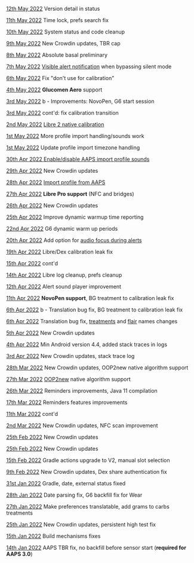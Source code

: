 [12th May 2022](https://github.com/NightscoutFoundation/xDrip/releases/tag/2022.05.12)	Version detail in status

[11th May 2022](https://github.com/NightscoutFoundation/xDrip/releases/tag/2022.05.11)	Time lock, prefs search fix

[10th May 2022](https://github.com/NightscoutFoundation/xDrip/releases/tag/2022.05.10)	System status and code cleanup

[ 9th May 2022](https://github.com/NightscoutFoundation/xDrip/releases/tag/2022.05.09)	New Crowdin updates, TBR cap

[ 8th May 2022](https://github.com/NightscoutFoundation/xDrip/releases/tag/2022.05.08)	Absolute basal preliminary

[ 7th May 2022](https://github.com/NightscoutFoundation/xDrip/releases/tag/2022.05.07)	[Visible alert notification](../../use/alarms/#visible-alert-notification) when bypassing silent mode

[ 6th May 2022](https://github.com/NightscoutFoundation/xDrip/releases/tag/2022.05.06)	Fix "don't use for calibration"

[4th May 2022](https://github.com/NightscoutFoundation/xDrip/releases/tag/2022.05.04)	**Glucomen Aero** support

[ 3rd May 2022](https://github.com/NightscoutFoundation/xDrip/releases/tag/2022.05.03b)	b - Improvements: NovoPen, G6 start session 

[ 3rd May 2022](https://github.com/NightscoutFoundation/xDrip/releases/tag/2022.05.03)	cont'd: fix calibration transition

[ 2nd May 2022](https://github.com/NightscoutFoundation/xDrip/releases/tag/2022.05.02)	[Libre 2 native calibration](../use/misc/#oop2)

[ 1st May 2022](https://github.com/NightscoutFoundation/xDrip/releases/tag/2022.05.01b)	More profile import handling/sounds work

[ 1st May 2022](https://github.com/NightscoutFoundation/xDrip/releases/tag/2022.05.01)	Update profile import timezone handling

[30th Apr 2022 ](https://github.com/NightscoutFoundation/xDrip/releases/tag/2022.04.30)	[Enable/disable AAPS import profile sounds](../use/interapp/#receiving-from-nsclient)

[29th Apr 2022](https://github.com/NightscoutFoundation/xDrip/releases/tag/2022.04.29)	New Crowdin updates

[28th Apr 2022](https://github.com/NightscoutFoundation/xDrip/releases/tag/2022.04.28)	[Import profile from AAPS](../use/predictions/#carb-ratio-and-insulin-sensitivity)

[27th Apr 2022](https://github.com/NightscoutFoundation/xDrip/releases/tag/2022.04.27)	**Libre Pro support** (NFC and bridges)

[26th Apr 2022](https://github.com/NightscoutFoundation/xDrip/releases/tag/2022.04.26)	New Crowdin updates

[25th Apr 2022](https://github.com/NightscoutFoundation/xDrip/releases/tag/2022.04.25)	Improve dynamic warmup time reporting

[22nd Apr 2022](https://github.com/NightscoutFoundation/xDrip/releases/tag/2022.04.22)	G6 dynamic warm up periods

[20th Apr 2022](https://github.com/NightscoutFoundation/xDrip/releases/tag/2022.04.20)	Add option for [audio focus during alerts](../use/alarms/#audio-focus)

[19th Apr 2022](https://github.com/NightscoutFoundation/xDrip/releases/tag/2022.04.19)	Libre/Dex calibration leak fix

[15th Apr 2022](https://github.com/NightscoutFoundation/xDrip/releases/tag/2022.04.15)	cont'd

[14th Apr 2022](https://github.com/NightscoutFoundation/xDrip/releases/tag/2022.04.14)	Libre log cleanup, prefs cleanup

[12th Apr 2022](https://github.com/NightscoutFoundation/xDrip/releases/tag/2022.04.12)	Alert sound player improvement

[11th Apr 2022](https://github.com/NightscoutFoundation/xDrip/releases/tag/2022.04.11)	**NovoPen support**, BG treatment to calibration leak fix

[ 6th Apr 2022](https://github.com/NightscoutFoundation/xDrip/releases/tag/2022.04.06b)	b - Translation bug fix, BG treatment to calibration leak fix

[ 6th Apr 2022](https://github.com/NightscoutFoundation/xDrip/releases/tag/2022.04.06)	Translation bug fix, [treatments](../use/display/#treatments-and-predictions-curves) and [flair](../use/display/#flair-colors) names changes

[ 5th Apr 2022](https://github.com/NightscoutFoundation/xDrip/releases/tag/2022.04.05)	New Crowdin updates

[ 4th Apr 2022](https://github.com/NightscoutFoundation/xDrip/releases/tag/2022.04.04)	Min Android version 4.4, added stack traces in logs

[ 3rd Apr 2022](https://github.com/NightscoutFoundation/xDrip/releases/tag/2022.04.03)	New Crowdin updates, stack trace log

[28th Mar 2022](https://github.com/NightscoutFoundation/xDrip/releases/tag/2022.03.28)	New Crowdin updates, OOP2new native algorithm support

[27th Mar 2022](https://github.com/NightscoutFoundation/xDrip/releases/tag/2022.03.27)	[OOP2new](../use/misc/#out-of-process-algorithm) native algorithm support

[26th Mar 2022](https://github.com/NightscoutFoundation/xDrip/releases/tag/2022.03.26)	Reminders improvements, Java 11 compilation

[17th Mar 2022](https://github.com/NightscoutFoundation/xDrip/releases/tag/2022.03.17)	Reminders features improvements

[11th Mar 2022](https://github.com/NightscoutFoundation/xDrip/releases/tag/2022.03.11)	cont'd

[ 2nd Mar 2022](https://github.com/NightscoutFoundation/xDrip/releases/tag/2022.03.02)	New Crowdin updates, NFC scan improvement

[25th Feb 2022](https://github.com/NightscoutFoundation/xDrip/releases/tag/2022.02.25b)	New Crowdin updates

[25th Feb 2022](https://github.com/NightscoutFoundation/xDrip/releases/tag/2022.02.25)	New Crowdin updates

[15th Feb 2022](https://github.com/NightscoutFoundation/xDrip/releases/tag/2022.02.15)	Gradle actions upgrade to V2, manual slot selection

[ 9th Feb 2022](https://github.com/NightscoutFoundation/xDrip/releases/tag/2022.02.09)	New Crowdin updates, Dex share authentication fix

[31st Jan 2022](https://github.com/NightscoutFoundation/xDrip/releases/tag/2022.01.31)	Gradle, date, external status fixed

[28th Jan 2022](https://github.com/NightscoutFoundation/xDrip/releases/tag/2022.01.28)	Date parsing fix, G6 backfill fix for Wear

[27th Jan 2022](https://github.com/NightscoutFoundation/xDrip/releases/tag/2022.01.27)	Make preferences translatable, add grams to carbs treatments

[25th Jan 2022](https://github.com/NightscoutFoundation/xDrip/releases/tag/2022.01.25)	New Crowdin updates, persistent high test fix

[15th Jan 2022](https://github.com/NightscoutFoundation/xDrip/releases/tag/2022.01.15)	Build mechanisms fixes

[14th Jan 2022](https://github.com/NightscoutFoundation/xDrip/releases/tag/2022.01.14)	AAPS TBR fix, no backfill before sensor start (**required for AAPS 3.0**)

